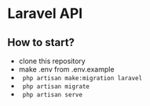 # Laravel API

## How to start?

-   clone this repository
-   make .env from .env.example
-   ` php artisan make:migration laravel`
-   ` php artisan migrate`
-   ` php artisan serve`
